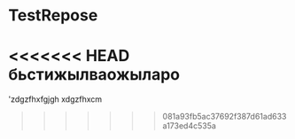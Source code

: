 # TestRepose
<<<<<<< HEAD
бьстижылваожыларо
=======
'zdgzfhxfgjgh
xdgzfhxcm
>>>>>>> 081a93fb5ac37692f387d61ad633a173ed4c535a
